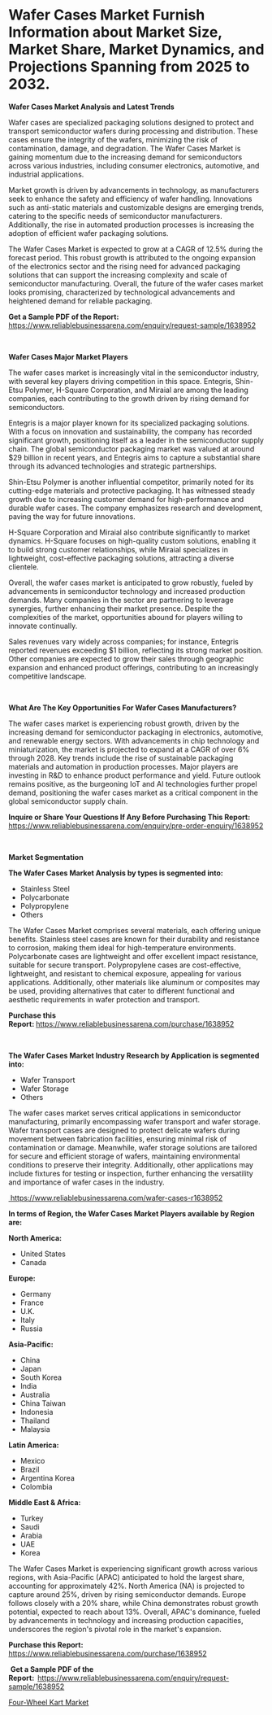 <p><h1>Wafer Cases Market Furnish Information about Market Size, Market Share, Market Dynamics, and Projections Spanning from 2025 to 2032.</h1></p><p><strong>Wafer Cases Market Analysis and Latest Trends</strong></p>
<p><p>Wafer cases are specialized packaging solutions designed to protect and transport semiconductor wafers during processing and distribution. These cases ensure the integrity of the wafers, minimizing the risk of contamination, damage, and degradation. The Wafer Cases Market is gaining momentum due to the increasing demand for semiconductors across various industries, including consumer electronics, automotive, and industrial applications.</p><p>Market growth is driven by advancements in technology, as manufacturers seek to enhance the safety and efficiency of wafer handling. Innovations such as anti-static materials and customizable designs are emerging trends, catering to the specific needs of semiconductor manufacturers. Additionally, the rise in automated production processes is increasing the adoption of efficient wafer packaging solutions.</p><p>The Wafer Cases Market is expected to grow at a CAGR of 12.5% during the forecast period. This robust growth is attributed to the ongoing expansion of the electronics sector and the rising need for advanced packaging solutions that can support the increasing complexity and scale of semiconductor manufacturing. Overall, the future of the wafer cases market looks promising, characterized by technological advancements and heightened demand for reliable packaging.</p></p>
<p><strong>Get a Sample PDF of the Report:&nbsp;</strong> <a href="https://www.reliablebusinessarena.com/enquiry/request-sample/1638952?utm_campaign=3261&utm_medium=2&utm_source=Github&utm_content=ia&utm_term=05042025&utm_id=wafer-cases">https://www.reliablebusinessarena.com/enquiry/request-sample/1638952</a></p>
<p>&nbsp;</p>
<p><strong>Wafer Cases Major Market Players</strong></p>
<p><p>The wafer cases market is increasingly vital in the semiconductor industry, with several key players driving competition in this space. Entegris, Shin-Etsu Polymer, H-Square Corporation, and Miraial are among the leading companies, each contributing to the growth driven by rising demand for semiconductors.</p><p>Entegris is a major player known for its specialized packaging solutions. With a focus on innovation and sustainability, the company has recorded significant growth, positioning itself as a leader in the semiconductor supply chain. The global semiconductor packaging market was valued at around $29 billion in recent years, and Entegris aims to capture a substantial share through its advanced technologies and strategic partnerships.</p><p>Shin-Etsu Polymer is another influential competitor, primarily noted for its cutting-edge materials and protective packaging. It has witnessed steady growth due to increasing customer demand for high-performance and durable wafer cases. The company emphasizes research and development, paving the way for future innovations.</p><p>H-Square Corporation and Miraial also contribute significantly to market dynamics. H-Square focuses on high-quality custom solutions, enabling it to build strong customer relationships, while Miraial specializes in lightweight, cost-effective packaging solutions, attracting a diverse clientele.</p><p>Overall, the wafer cases market is anticipated to grow robustly, fueled by advancements in semiconductor technology and increased production demands. Many companies in the sector are partnering to leverage synergies, further enhancing their market presence. Despite the complexities of the market, opportunities abound for players willing to innovate continually.</p><p>Sales revenues vary widely across companies; for instance, Entegris reported revenues exceeding $1 billion, reflecting its strong market position. Other companies are expected to grow their sales through geographic expansion and enhanced product offerings, contributing to an increasingly competitive landscape.</p></p>
<p>&nbsp;</p>
<p><strong>What Are The Key Opportunities For Wafer Cases Manufacturers?</strong></p>
<p><p>The wafer cases market is experiencing robust growth, driven by the increasing demand for semiconductor packaging in electronics, automotive, and renewable energy sectors. With advancements in chip technology and miniaturization, the market is projected to expand at a CAGR of over 6% through 2028. Key trends include the rise of sustainable packaging materials and automation in production processes. Major players are investing in R&D to enhance product performance and yield. Future outlook remains positive, as the burgeoning IoT and AI technologies further propel demand, positioning the wafer cases market as a critical component in the global semiconductor supply chain.</p></p>
<p><strong>Inquire or Share Your Questions If Any Before Purchasing This Report:</strong> <a href="https://www.reliablebusinessarena.com/enquiry/pre-order-enquiry/1638952?utm_campaign=3261&utm_medium=2&utm_source=Github&utm_content=ia&utm_term=05042025&utm_id=wafer-cases">https://www.reliablebusinessarena.com/enquiry/pre-order-enquiry/1638952</a></p>
<p>&nbsp;</p>
<p><strong>Market Segmentation</strong></p>
<p><strong>The Wafer Cases Market Analysis by types is segmented into:</strong></p>
<p><ul><li>Stainless Steel</li><li>Polycarbonate</li><li>Polypropylene</li><li>Others</li></ul></p>
<p><p>The Wafer Cases Market comprises several materials, each offering unique benefits. Stainless steel cases are known for their durability and resistance to corrosion, making them ideal for high-temperature environments. Polycarbonate cases are lightweight and offer excellent impact resistance, suitable for secure transport. Polypropylene cases are cost-effective, lightweight, and resistant to chemical exposure, appealing for various applications. Additionally, other materials like aluminum or composites may be used, providing alternatives that cater to different functional and aesthetic requirements in wafer protection and transport.</p></p>
<p><strong>Purchase this Report:&nbsp;</strong><a href="https://www.reliablebusinessarena.com/purchase/1638952?utm_campaign=3261&utm_medium=2&utm_source=Github&utm_content=ia&utm_term=05042025&utm_id=wafer-cases">https://www.reliablebusinessarena.com/purchase/1638952</a></p>
<p>&nbsp;</p>
<p><strong>The Wafer Cases Market Industry Research by Application is segmented into:</strong></p>
<p><ul><li>Wafer Transport</li><li>Wafer Storage</li><li>Others</li></ul></p>
<p><p>The wafer cases market serves critical applications in semiconductor manufacturing, primarily encompassing wafer transport and wafer storage. Wafer transport cases are designed to protect delicate wafers during movement between fabrication facilities, ensuring minimal risk of contamination or damage. Meanwhile, wafer storage solutions are tailored for secure and efficient storage of wafers, maintaining environmental conditions to preserve their integrity. Additionally, other applications may include fixtures for testing or inspection, further enhancing the versatility and importance of wafer cases in the industry.</p></p>
<p><a href="https://www.reliablebusinessarena.com/wafer-cases-r1638952?utm_campaign=3261&utm_medium=2&utm_source=Github&utm_content=ia&utm_term=05042025&utm_id=wafer-cases">&nbsp;https://www.reliablebusinessarena.com/wafer-cases-r1638952</a></p>
<p><strong>In terms of Region, the Wafer Cases Market Players available by Region are:</strong></p>
<p>
    <p> <strong> North America: </strong>
        <ul>
            <li>United States</li>
            <li>Canada</li>
        </ul>
        </p> 
    <p> <strong> Europe: </strong>
        <ul>
            <li>Germany</li>
            <li>France</li>
            <li>U.K.</li>
            <li>Italy</li>
            <li>Russia</li>
        </ul>
        </p> 
    <p> <strong> Asia-Pacific: </strong>
        <ul>
            <li>China</li>
            <li>Japan</li>
            <li>South Korea</li>
            <li>India</li>
            <li>Australia</li>
            <li>China Taiwan</li>
            <li>Indonesia</li>
            <li>Thailand</li>
            <li>Malaysia</li>
        </ul>
        </p> 
    <p> <strong> Latin America: </strong>
        <ul>
            <li>Mexico</li>
            <li>Brazil</li>
            <li>Argentina Korea</li>
            <li>Colombia</li>
        </ul>
        </p> 
    <p> <strong> Middle East & Africa: </strong>
        <ul>
            <li>Turkey</li>
            <li>Saudi</li>
            <li>Arabia</li>
            <li>UAE</li>
            <li>Korea</li>
        </ul>
    </p>
    </p>
<p><p>The Wafer Cases Market is experiencing significant growth across various regions, with Asia-Pacific (APAC) anticipated to hold the largest share, accounting for approximately 42%. North America (NA) is projected to capture around 25%, driven by rising semiconductor demands. Europe follows closely with a 20% share, while China demonstrates robust growth potential, expected to reach about 13%. Overall, APAC's dominance, fueled by advancements in technology and increasing production capacities, underscores the region's pivotal role in the market's expansion.</p></p>
<p><strong>Purchase this Report: </strong><a href="https://www.reliablebusinessarena.com/purchase/1638952?utm_campaign=3261&utm_medium=2&utm_source=Github&utm_content=ia&utm_term=05042025&utm_id=wafer-cases">https://www.reliablebusinessarena.com/purchase/1638952</a></p>
<p>&nbsp;<strong>Get a Sample PDF of the Report:&nbsp;&nbsp;</strong><a href="https://www.reliablebusinessarena.com/enquiry/request-sample/1638952?utm_campaign=3261&utm_medium=2&utm_source=Github&utm_content=ia&utm_term=05042025&utm_id=wafer-cases">https://www.reliablebusinessarena.com/enquiry/request-sample/1638952</a></p>
<p><strong></strong></p>
<p><p><a href="https://github.com/spoorsusama/Market-Research-Report-List-1/blob/main/four-wheel-kart-market.md?utm_campaign=3261&utm_medium=2&utm_source=Github&utm_content=ia&utm_term=05042025&utm_id=wafer-cases">Four-Wheel Kart Market</a></p></p>